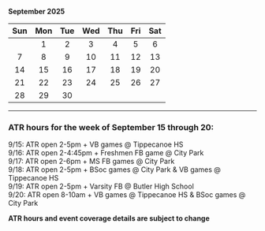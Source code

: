 **September 2025**

|Sun|Mon|Tue|Wed|Thu|Fri|Sat|
|:---:|:---:|:---:|:---:|:---:|:---:|:---:|
|   |1  |2  |3  |4  |5  |6  |
|7  |8  |9  |10 |11 |12 |13 |
|14 |15 |16 |17 |18 |19 |20 |
|21 |22 |23 |24 |25 |26 |27 |
|28 |29 |30 |   |   |   |   |  

---  

### ATR hours for the week of September 15 through 20:  

9/15: ATR open 2-5pm + VB games @ Tippecanoe HS  
9/16: ATR open 2-4:45pm + Freshmen FB game @ City Park  
9/17: ATR open 2-6pm + MS FB games @ City Park  
9/18: ATR open 2-5pm + BSoc games @ City Park & VB games @ Tippecanoe HS  
9/19: ATR open 2-5pm + Varsity FB @ Butler High School  
9/20: ATR open 8-10am + VB games @ Tippecanoe HS & BSoc games @ City Park  

**ATR hours and event coverage details are subject to change**  

